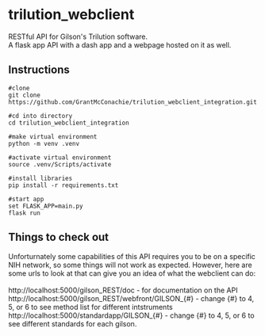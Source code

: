 # trilution_webclient 
RESTful API for Gilson's Trilution software.<br>
A flask app API with a dash app and a webpage hosted on it as well.

## Instructions
```shell
#clone
git clone https://github.com/GrantMcConachie/trilution_webclient_integration.git

#cd into directory
cd trilution_webclient_integration

#make virtual environment
python -m venv .venv

#activate virtual environment
source .venv/Scripts/activate

#install libraries
pip install -r requirements.txt

#start app
set FLASK_APP=main.py
flask run
```

## Things to check out
Unforturnately some capabilities of this API requires you to be on a specific NIH network, so some things will not work as expected. However, here are some urls to look at that can give you an idea of what the webclient can do:
<br><br>
http://localhost:5000/gilson_REST/doc - for documentation on the API<br>
http://localhost:5000/gilson_REST/webfront/GILSON_{#} - change {#} to 4, 5, or 6 to see method list for different intstruments<br>
http://localhost:5000/standardapp/GILSON_{#} - change {#} to 4, 5, or 6 to see different standards for each gilson.<br>
